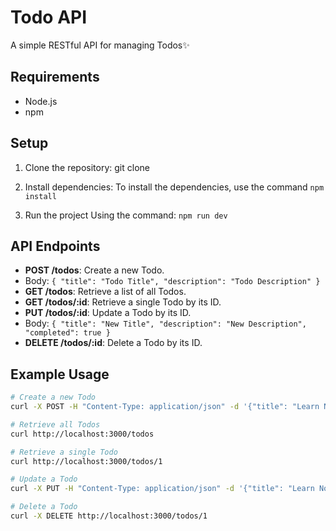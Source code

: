 # Todo API


A simple RESTful API for managing Todos✨

## Requirements

- Node.js
- npm
## Setup

1. Clone the repository:
   git clone <repository-url>
2. Install dependencies:
To install the dependencies, use the command
`npm install`

3. Run the project
   Using the command: ```npm run dev```


## API Endpoints

- **POST /todos**: Create a new Todo.
- Body: `{ "title": "Todo Title", "description": "Todo Description" }`
- **GET /todos**: Retrieve a list of all Todos.
- **GET /todos/:id**: Retrieve a single Todo by its ID.
- **PUT /todos/:id**: Update a Todo by its ID.
- Body: `{ "title": "New Title", "description": "New Description", "completed": true }`
- **DELETE /todos/:id**: Delete a Todo by its ID.

## Example Usage

```sh
# Create a new Todo
curl -X POST -H "Content-Type: application/json" -d '{"title": "Learn Node.js", "description": "Complete the Node.js tutorial"}' http://localhost:3000/todos

# Retrieve all Todos
curl http://localhost:3000/todos

# Retrieve a single Todo
curl http://localhost:3000/todos/1

# Update a Todo
curl -X PUT -H "Content-Type: application/json" -d '{"title": "Learn Node.js", "description": "Complete the advanced Node.js tutorial", "completed": true}' http://localhost:3000/todos/1

# Delete a Todo
curl -X DELETE http://localhost:3000/todos/1
